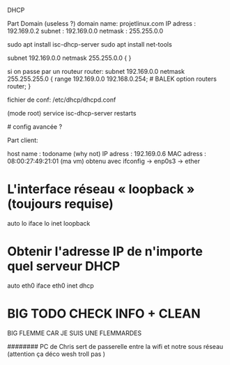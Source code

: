 DHCP


Part Domain (useless ?)
domain name: projetlinux.com 
IP adress : 192.169.0.2 
subnet : 192.169.0.0 
netmask : 255.255.0.0


sudo apt install isc-dhcp-server
sudo apt install net-tools

subnet 192.169.0.0 netmask 255.255.0.0 {
}

si on passe par un routeur router:
subnet 192.169.0.0 netmask 255.255.255.0 {
  range 192.169.0.0 192.168.0.254;  # BALEK
  option routers router;
}

fichier de conf:
/etc/dhcp/dhcpd.conf


(mode root) service isc-dhcp-server restarts


# config avancée ?


Part client: 

host name : todoname (why not)
IP adress : 192.169.0.6
MAC adress : 08:00:27:49:21:01 (ma vm)
    obtenu avec ifconfig -> enp0s3 -> ether 


# L'interface réseau « loopback » (toujours requise)
auto lo
iface lo inet loopback

# Obtenir l'adresse IP de n'importe quel serveur DHCP
auto eth0
iface eth0 inet dhcp



# BIG TODO CHECK INFO + CLEAN
BIG FLEMME CAR JE SUIS UNE FLEMMARDES


######## 
PC de Chris sert de passerelle entre la wifi et notre sous réseau
(attention ça déco wesh troll pas )
